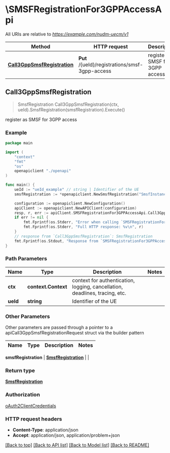 # \SMSFRegistrationFor3GPPAccessApi

All URIs are relative to *https://example.com/nudm-uecm/v1*

Method | HTTP request | Description
------------- | ------------- | -------------
[**Call3GppSmsfRegistration**](SMSFRegistrationFor3GPPAccessApi.md#Call3GppSmsfRegistration) | **Put** /{ueId}/registrations/smsf-3gpp-access | register as SMSF for 3GPP access



## Call3GppSmsfRegistration

> SmsfRegistration Call3GppSmsfRegistration(ctx, ueId).SmsfRegistration(smsfRegistration).Execute()

register as SMSF for 3GPP access

### Example

```go
package main

import (
    "context"
    "fmt"
    "os"
    openapiclient "./openapi"
)

func main() {
    ueId := "ueId_example" // string | Identifier of the UE
    smsfRegistration := *openapiclient.NewSmsfRegistration("SmsfInstanceId_example", *openapiclient.NewPlmnId("Mcc_example", "Mnc_example")) // SmsfRegistration | 

    configuration := openapiclient.NewConfiguration()
    apiClient := openapiclient.NewAPIClient(configuration)
    resp, r, err := apiClient.SMSFRegistrationFor3GPPAccessApi.Call3GppSmsfRegistration(context.Background(), ueId).SmsfRegistration(smsfRegistration).Execute()
    if err != nil {
        fmt.Fprintf(os.Stderr, "Error when calling `SMSFRegistrationFor3GPPAccessApi.Call3GppSmsfRegistration``: %v\n", err)
        fmt.Fprintf(os.Stderr, "Full HTTP response: %v\n", r)
    }
    // response from `Call3GppSmsfRegistration`: SmsfRegistration
    fmt.Fprintf(os.Stdout, "Response from `SMSFRegistrationFor3GPPAccessApi.Call3GppSmsfRegistration`: %v\n", resp)
}
```

### Path Parameters


Name | Type | Description  | Notes
------------- | ------------- | ------------- | -------------
**ctx** | **context.Context** | context for authentication, logging, cancellation, deadlines, tracing, etc.
**ueId** | **string** | Identifier of the UE | 

### Other Parameters

Other parameters are passed through a pointer to a apiCall3GppSmsfRegistrationRequest struct via the builder pattern


Name | Type | Description  | Notes
------------- | ------------- | ------------- | -------------

 **smsfRegistration** | [**SmsfRegistration**](SmsfRegistration.md) |  | 

### Return type

[**SmsfRegistration**](SmsfRegistration.md)

### Authorization

[oAuth2ClientCredentials](../README.md#oAuth2ClientCredentials)

### HTTP request headers

- **Content-Type**: application/json
- **Accept**: application/json, application/problem+json

[[Back to top]](#) [[Back to API list]](../README.md#documentation-for-api-endpoints)
[[Back to Model list]](../README.md#documentation-for-models)
[[Back to README]](../README.md)

